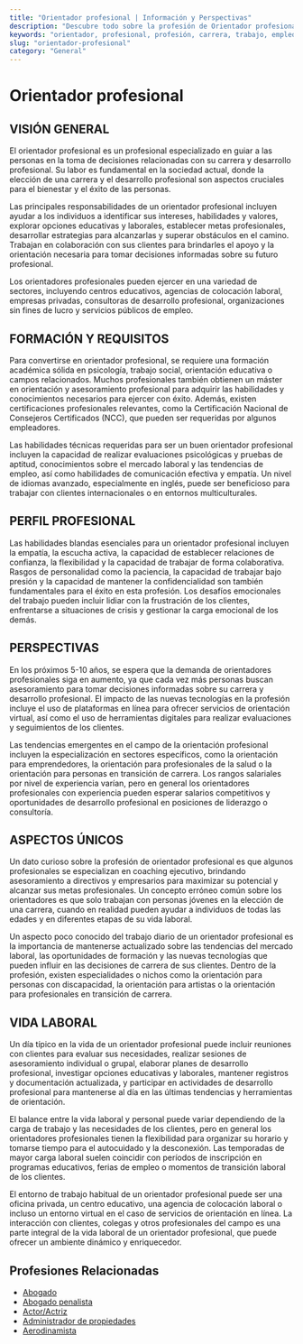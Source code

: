 ```yaml
---
title: "Orientador profesional | Información y Perspectivas"
description: "Descubre todo sobre la profesión de Orientador profesional, incluyendo responsabilidades, requisitos y oportunidades."
keywords: "orientador, profesional, profesión, carrera, trabajo, empleo"
slug: "orientador-profesional"
category: "General"
---
```


# Orientador profesional

## VISIÓN GENERAL

El orientador profesional es un profesional especializado en guiar a las personas en la toma de decisiones relacionadas con su carrera y desarrollo profesional. Su labor es fundamental en la sociedad actual, donde la elección de una carrera y el desarrollo profesional son aspectos cruciales para el bienestar y el éxito de las personas. 

Las principales responsabilidades de un orientador profesional incluyen ayudar a los individuos a identificar sus intereses, habilidades y valores, explorar opciones educativas y laborales, establecer metas profesionales, desarrollar estrategias para alcanzarlas y superar obstáculos en el camino. Trabajan en colaboración con sus clientes para brindarles el apoyo y la orientación necesaria para tomar decisiones informadas sobre su futuro profesional.

Los orientadores profesionales pueden ejercer en una variedad de sectores, incluyendo centros educativos, agencias de colocación laboral, empresas privadas, consultoras de desarrollo profesional, organizaciones sin fines de lucro y servicios públicos de empleo.

## FORMACIÓN Y REQUISITOS

Para convertirse en orientador profesional, se requiere una formación académica sólida en psicología, trabajo social, orientación educativa o campos relacionados. Muchos profesionales también obtienen un máster en orientación y asesoramiento profesional para adquirir las habilidades y conocimientos necesarios para ejercer con éxito. Además, existen certificaciones profesionales relevantes, como la Certificación Nacional de Consejeros Certificados (NCC), que pueden ser requeridas por algunos empleadores.

Las habilidades técnicas requeridas para ser un buen orientador profesional incluyen la capacidad de realizar evaluaciones psicológicas y pruebas de aptitud, conocimientos sobre el mercado laboral y las tendencias de empleo, así como habilidades de comunicación efectiva y empatía. Un nivel de idiomas avanzado, especialmente en inglés, puede ser beneficioso para trabajar con clientes internacionales o en entornos multiculturales.

## PERFIL PROFESIONAL

Las habilidades blandas esenciales para un orientador profesional incluyen la empatía, la escucha activa, la capacidad de establecer relaciones de confianza, la flexibilidad y la capacidad de trabajar de forma colaborativa. Rasgos de personalidad como la paciencia, la capacidad de trabajar bajo presión y la capacidad de mantener la confidencialidad son también fundamentales para el éxito en esta profesión. Los desafíos emocionales del trabajo pueden incluir lidiar con la frustración de los clientes, enfrentarse a situaciones de crisis y gestionar la carga emocional de los demás.

## PERSPECTIVAS

En los próximos 5-10 años, se espera que la demanda de orientadores profesionales siga en aumento, ya que cada vez más personas buscan asesoramiento para tomar decisiones informadas sobre su carrera y desarrollo profesional. El impacto de las nuevas tecnologías en la profesión incluye el uso de plataformas en línea para ofrecer servicios de orientación virtual, así como el uso de herramientas digitales para realizar evaluaciones y seguimientos de los clientes. 

Las tendencias emergentes en el campo de la orientación profesional incluyen la especialización en sectores específicos, como la orientación para emprendedores, la orientación para profesionales de la salud o la orientación para personas en transición de carrera. Los rangos salariales por nivel de experiencia varían, pero en general los orientadores profesionales con experiencia pueden esperar salarios competitivos y oportunidades de desarrollo profesional en posiciones de liderazgo o consultoría.

## ASPECTOS ÚNICOS

Un dato curioso sobre la profesión de orientador profesional es que algunos profesionales se especializan en coaching ejecutivo, brindando asesoramiento a directivos y empresarios para maximizar su potencial y alcanzar sus metas profesionales. Un concepto erróneo común sobre los orientadores es que solo trabajan con personas jóvenes en la elección de una carrera, cuando en realidad pueden ayudar a individuos de todas las edades y en diferentes etapas de su vida laboral.

Un aspecto poco conocido del trabajo diario de un orientador profesional es la importancia de mantenerse actualizado sobre las tendencias del mercado laboral, las oportunidades de formación y las nuevas tecnologías que pueden influir en las decisiones de carrera de sus clientes. Dentro de la profesión, existen especialidades o nichos como la orientación para personas con discapacidad, la orientación para artistas o la orientación para profesionales en transición de carrera.

## VIDA LABORAL

Un día típico en la vida de un orientador profesional puede incluir reuniones con clientes para evaluar sus necesidades, realizar sesiones de asesoramiento individual o grupal, elaborar planes de desarrollo profesional, investigar opciones educativas y laborales, mantener registros y documentación actualizada, y participar en actividades de desarrollo profesional para mantenerse al día en las últimas tendencias y herramientas de orientación.

El balance entre la vida laboral y personal puede variar dependiendo de la carga de trabajo y las necesidades de los clientes, pero en general los orientadores profesionales tienen la flexibilidad para organizar su horario y tomarse tiempo para el autocuidado y la desconexión. Las temporadas de mayor carga laboral suelen coincidir con períodos de inscripción en programas educativos, ferias de empleo o momentos de transición laboral de los clientes.

El entorno de trabajo habitual de un orientador profesional puede ser una oficina privada, un centro educativo, una agencia de colocación laboral o incluso un entorno virtual en el caso de servicios de orientación en línea. La interacción con clientes, colegas y otros profesionales del campo es una parte integral de la vida laboral de un orientador profesional, que puede ofrecer un ambiente dinámico y enriquecedor.
## Profesiones Relacionadas

- [Abogado](/profesiones/abogado/)
- [Abogado penalista](/profesiones/abogado-penalista/)
- [Actor/Actriz](/profesiones/actor-actriz/)
- [Administrador de propiedades](/profesiones/administrador-de-propiedades/)
- [Aerodinamista](/profesiones/aerodinamista/)

